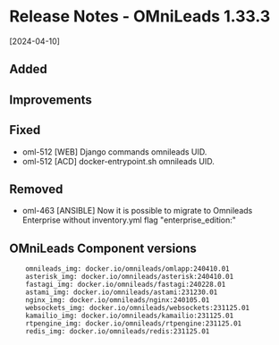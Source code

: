 # Release Notes - OMniLeads 1.33.3
[2024-04-10]

## Added

## Improvements

## Fixed

* oml-512 [WEB] Django commands omnileads UID.
* oml-512 [ACD] docker-entrypoint.sh omnileads UID.

## Removed

* oml-463 [ANSIBLE] Now it is possible to migrate to Omnileads Enterprise without inventory.yml flag "enterprise_edition:"

## OMniLeads Component versions

```
    omnileads_img: docker.io/omnileads/omlapp:240410.01
    asterisk_img: docker.io/omnileads/asterisk:240410.01
    fastagi_img: docker.io/omnileads/fastagi:240228.01
    astami_img: docker.io/omnileads/astami:231230.01
    nginx_img: docker.io/omnileads/nginx:240105.01
    websockets_img: docker.io/omnileads/websockets:231125.01
    kamailio_img: docker.io/omnileads/kamailio:231125.01
    rtpengine_img: docker.io/omnileads/rtpengine:231125.01
    redis_img: docker.io/omnileads/redis:231125.01
```
